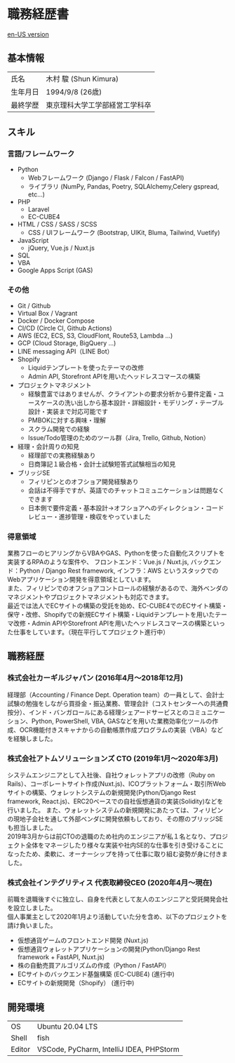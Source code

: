 # 職務経歴書
[en-US version](./README.en.md)

## 基本情報
| | |
|---|-----|
|氏名|木村 駿 (Shun Kimura)|
|生年月日| 1994/9/8 (26歳)|
|最終学歴|東京理科大学工学部経営工学科卒|

## スキル
### 言語/フレームワーク
- Python
  - Webフレームワーク (Django / Flask / Falcon / FastAPI)
  - ライブラリ (NumPy, Pandas, Poetry, SQLAlchemy,Celery  gspread,  etc...)
- PHP
  - Laravel
  - EC-CUBE4
- HTML / CSS / SASS / SCSS
  - CSS / UIフレームワーク (Bootstrap, UIKit, Bluma, Tailwind, Vuetify)
- JavaScript
  - jQuery, Vue.js / Nuxt.js
- SQL
- VBA
- Google Apps Script (GAS)

### その他
- Git / Github
- Virtual Box / Vagrant
- Docker / Docker Compose
- CI/CD (Circle CI, Github Actions)
- AWS (EC2, ECS, S3, CloudFlont, Route53, Lambda ...)
- GCP (Cloud Storage, BigQuery ...)
- LINE messaging API（LINE Bot）
- Shopify
  - Liquidテンプレートを使ったテーマの改修
  - Admin API, Storefront APIを用いたヘッドレスコマースの構築
- プロジェクトマネジメント
  - 経験豊富ではありませんが、クライアントの要求分析から要件定義・ユースケースの洗い出しから基本設計・詳細設計・モデリング・テーブル設計・実装まで対応可能です
  - PMBOKに対する興味・理解
  - スクラム開発での経験
  - Issue/Todo管理のためのツール群（Jira, Trello, Github, Notion）
- 経理・会計周りの知見
  - 経理部での実務経験あり
  - 日商簿記１級合格・会計士試験短答式試験相当の知見
- ブリッジSE
  - フィリピンとのオフショア開発経験あり
  - 会話は不得手ですが、英語でのチャットコミュニケーションは問題なくできます
  - 日本側で要件定義・基本設計→オフショアへのディレクション・コードレビュー・進捗管理・検収をやっていました

### 得意領域
業務フローのヒアリングからVBAやGAS、Pythonを使った自動化スクリプトを実装するRPAのような案件や、
フロントエンド：Vue.js / Nuxt.js, バックエンド：Python / Django Rest framework, インフラ：AWS
というスタックでのWebアプリケーション開発を得意領域としています。<br>
また、フィリピンでのオフショアコントロールの経験があるので、海外ベンダのマネジメントやプロジェクトマネジメントも対応できます。<br>
最近では法人でECサイトの構築の受託を始め、EC-CUBE4でのECサイト構築・保守・改修、Shopifyでの新規ECサイト構築・Liquidテンプレートを用いたテーマ改修・Admin APIやStorefront APIを用いたヘッドレスコマースの構築といった仕事をしています。（現在平行してプロジェクト進行中）


## 職務経歴
### 株式会社カーギルジャパン (2016年4月〜2018年12月)
経理部（Accounting / Finance Dept. Operation team）の一員として、会計士試験の勉強をしながら買掛金・振込業務、管理会計（コストセンターへの共通費按分）、インド・バンガロールにある経理シェアードサービスとのコミュニケーション、Python, PowerShell, VBA, GASなどを用いた業務効率化ツールの作成、OCR機能付きスキャナからの自動帳票作成プログラムの実装（VBA）などを経験しました。

### 株式会社アトムソリューションズ CTO (2019年1月〜2020年3月)
システムエンジニアとして入社後、自社ウォレットアプリの改修（Ruby on Rails）、コーポレートサイト作成(Nuxt.js)、ICOプラットフォーム・取引所Webサイトの構築、ウォレットシステムの新規開発(Python/Django Rest framework, React.js)、ERC20ベースでの自社仮想通貨の実装(Solidity)などを行いました。
また、ウォレットシステムの新規開発にあたっては、フィリピンの現地子会社を通して外部ベンダに開発依頼もしており、その際のブリッジSEも担当しました。<br>
2019年3月からは前CTOの退職のため社内のエンジニアが私１名となり、プロジェクト全体をマネージしたり様々な実装や社内SE的な仕事を引き受けることになったため、柔軟に、オーナーシップを持って仕事に取り組む姿勢が身に付きました。

### 株式会社インテグリティス 代表取締役CEO (2020年4月〜現在)
前職を退職後すぐに独立し、自身を代表として友人のエンジニアと受託開発会社を設立しました。<br>
個人事業主として2020年1月より活動していた分を含め、以下のプロジェクトを請け負いました。
- 仮想通貨ゲームのフロントエンド開発 (Nuxt.js)
- 仮想通貨ウォレットアプリケーションの開発(Python/Django Rest framework + FastAPI, Nuxt.js)
- 株の自動売買アルゴリズムの作成（Python / FastAPI）
- ECサイトのバックエンド基盤構築 (EC-CUBE4) (進行中)
- ECサイトの新規開発（Shopify） (進行中)


## 開発環境
| | |
|---|-----|
|OS|Ubuntu 20.04 LTS|
|Shell| fish |
|Editor| VSCode, PyCharm, IntelliJ IDEA, PHPStorm |